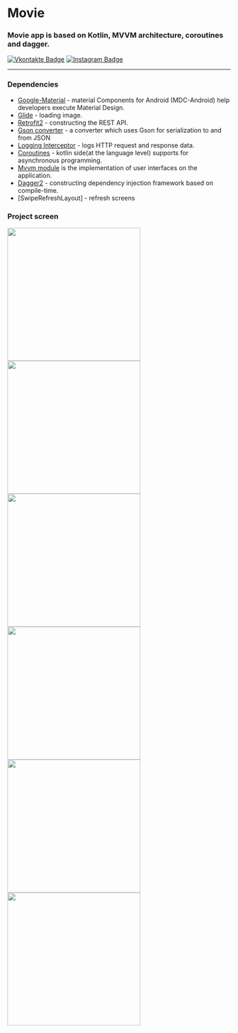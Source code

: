# Movie
### Movie app is based on Kotlin, MVVM architecture, coroutines and dagger.
[![Vkontakte Badge](https://img.shields.io/badge/Vkontakte-Profile-informational?style=flat&logo=vkontakte&logoColor=white&color=1CA2F1)](https://vk.com/id18561327)
[![Instagram Badge](https://img.shields.io/badge/Instagram-Profile-informational?style=flat&logo=instagram&logoColor=white&color=1CA2F1)](https://www.instagram.com/iivnee/)
__________

### Dependencies
- [Google-Material](https://github.com/material-components/material-components-android) - material Components for Android (MDC-Android) help developers execute Material Design.
- [Glide](https://github.com/bumptech/glide) - loading image.
- [Retrofit2](https://github.com/square/retrofit) - constructing the REST API.
- [Gson converter](https://github.com/square/retrofit/tree/master/retrofit-converters/gson) - a converter which uses Gson for serialization to and from JSON
- [Logging Interceptor](https://github.com/square/okhttp/tree/master/okhttp-logging-interceptor) - logs HTTP request and response data.
- [Coroutines](https://github.com/Kotlin/kotlinx.coroutines) - kotlin side(at the language level) supports for asynchronous programming.
- [Mvvm module](/mvvm) is the implementation of user interfaces on the application. 
- [Dagger2](https://github.com/google/dagger) - constructing dependency injection framework based on compile-time. 
- [SwipeRefreshLayout] - refresh screens

### Project screen
<img src="screenshots/sh8.png" width="300"> <img src="screenshots/sh9.png" width="300">
<img src="screenshots/sh1.png" width="300"> <img src="screenshots/sh4.png" width="300">
<img src="screenshots/sh5.png" width="300"> <img src="screenshots/sh6.png" width="300">

